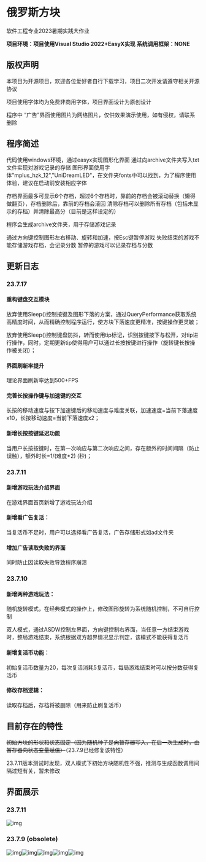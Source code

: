 # 俄罗斯方块

软件工程专业2023暑期实践大作业

**项目环境：项目使用Visual Studio 2022+EasyX实现**
**系统调用框架：NONE**

## 版权声明

本项目为开源项目，欢迎各位爱好者自行下载学习，项目二次开发请遵守相关开源协议

项目使用字体均为免费非商用字体，项目界面设计为原创设计

程序中 “广告”界面使用图片为网络图片，仅供效果演示使用，如有侵权，请联系删除

## 程序简述

代码使用windows环境，通过easyx实现图形化界面
通过向archive文件夹写入txt文件实现对游戏记录的存储
图形界面使用字体"mplus_hzk_12","UniDreamLED"，在文件夹fonts中可以找到，为了程序使用体验，建议在启动前安装相应字体

存档界面最多可显示6个存档，超过6个存档时，靠前的存档会被滚动替换（懒得做翻页），存档删除后，靠前的存档会滚回
清除存档可以删除所有存档（包括未显示的存档）并清除最高分（目前是这样设定的）

程序会生成archive文件夹，用于存储游戏记录

通过方向键控制图形左右移动、旋转和加速，按Esc键暂停游戏
失败结束的游戏不能存储游戏存档，会记录分数
暂停的游戏可以记录存档与分数

## 更新日志

### 23.7.17 

#### 重构键盘交互模块

放弃使用Sleep()控制按键及图形下落的方案，通过QueryPerformance获取系统高精度时间，从而精确控制程序运行，使方块下落速度更精准，按键操作更灵敏；

放弃使用Sleep()控制键盘防抖，转而使用tip标记，识别按键按下与松开，对tip进行操作，同时，定期更新tip使得用户可以通过长按按键进行操作（旋转键长按操作被关闭）；

#### 界面刷新率提升

理论界面刷新率达到500+FPS

#### 完善长按操作键与加速键的交互

长按的移动速度与按下加速键后的移动速度与难度关联，加速速度=当前下落速度x10，长按移动速度=当前下落速度x2；

#### 新增长按按键延迟功能

当用户长按按键时，在第一次响应与第二次响应之间，存在额外的时间间隔（防止误触），额外时长=1/(难度*2) (秒)；



### 23.7.11

#### 新增游戏玩法介绍界面

在游戏界面首页新增了游戏玩法介绍

#### 新增看广告复活：

当复活币不足时，用户可以选择看广告复活，广告存储形式如ad文件夹

#### 增加广告读取失败的界面

同时防止因读取失败导致程序崩溃



### 23.7.10

#### 新增两种游戏玩法：

随机旋转模式，在经典模式的操作上，修改图形旋转为系统随机控制，不可自行控制

双人模式，通过ASDW控制左界面，方向键控制右界面，当任意一方结束游戏时，整局游戏结束，系统根据双方越界情况显示判定，该模式不能获得复活币

#### 新增复活币功能：

初始复活币数量为20，每次复活消耗5复活币，每局游戏结束时可以按分数获得复活币

#### 修改存档逻辑：

读取存档后，存档将被删除（用来防止刷复活币）

## 目前存在的特性

~~初始方块的形状和状态固定（因为随机种子是向暂存器写入，在后一次生成时，由暂存器向状态变量赋值）~~（23.7.9已经修复该特性）

23.7.11版本测试时发现，双人模式下初始方块随机性不强，推测与生成函数调用间隔过短有关，暂未修改

## 界面展示

### 23.7.11

![img](https://third.camcenter.top:5543/uploads/2023/08/253065054-4f55fdbd-10ff-4f98-bf92-1cfce915f1b4.gif)

### 23.7.9 (obsolete)

![img](https://third.camcenter.top:5543/uploads/2023/08/252148214-68e19a3d-c647-4e3b-aa52-75e1ffb1989b.png)![img](https://third.camcenter.top:5543/uploads/2023/08/252148231-f0404c3f-bb64-4fdc-8aba-1e53b898ae64.png)![img](https://third.camcenter.top:5543/uploads/2023/08/252148233-ee99acfe-11a8-4229-abaf-fa66750c37b1.png)![img](https://third.camcenter.top:5543/uploads/2023/08/252148245-77e4da9e-d3a0-4414-93c6-4aefa0b5dc73.png)![img](https://third.camcenter.top:5543/uploads/2023/08/252148260-71e3e536-d27d-4686-b893-967e51b58db8.png)
